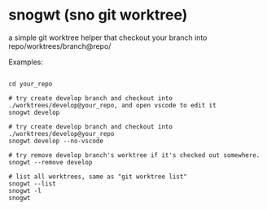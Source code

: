 # snogwt (sno git worktree)

a simple git worktree helper that checkout your branch into repo/worktrees/branch@repo/

Examples:

```shell

cd your_repo

# try create develop branch and checkout into ./worktrees/develop@your_repo, and open vscode to edit it
snogwt develop

# try create develop branch and checkout into ./worktrees/develop@your_repo
snogwt develop --no-vscode

# try remove develop branch's worktree if it's checked out somewhere.
snogwt --remove develop

# list all worktrees, same as "git worktree list"
snogwt --list
snogwt -l
snogwt

```
